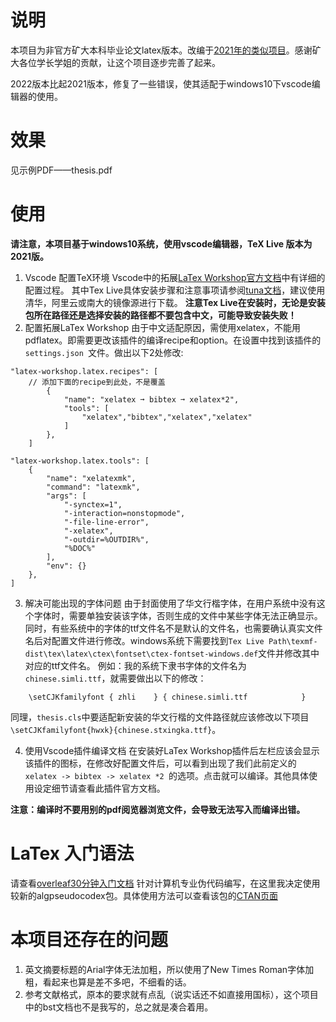 # 说明
本项目为非官方矿大本科毕业论文latex版本。改编于[2021年的类似项目](https://github.com/LuXiwen1999/cumtthesis/)。感谢矿大各位学长学姐的贡献，让这个项目逐步完善了起来。

2022版本比起2021版本，修复了一些错误，使其适配于windows10下vscode编辑器的使用。

# 效果
见示例PDF——thesis.pdf

# 使用
**请注意，本项目基于windows10系统，使用vscode编辑器，TeX Live 版本为2021版。**
1. Vscode 配置TeX环境
Vscode中的拓展[LaTex Workshop官方文档](https://github.com/James-Yu/LaTeX-Workshop/wiki/Install#installation)中有详细的配置过程。
其中Tex Live具体安装步骤和注意事项请参阅[tuna文档](https://mirrors.tuna.tsinghua.edu.cn/help/CTAN/)，建议使用清华，阿里云或南大的镜像源进行下载。
**注意Tex Live在安装时，无论是安装包所在路径还是选择安装的路径都不要包含中文，可能导致安装失败！**
2. 配置拓展LaTex Workshop
由于中文适配原因，需使用xelatex，不能用pdflatex。即需要更改该插件的编译recipe和option。在设置中找到该插件的 `settings.json `文件。做出以下2处修改:
```
"latex-workshop.latex.recipes": [
    // 添加下面的recipe到此处，不是覆盖
        {
            "name": "xelatex ➞ bibtex ➞ xelatex*2",
            "tools": [
                "xelatex","bibtex","xelatex","xelatex"
            ]
        },
    ]

"latex-workshop.latex.tools": [
    {
        "name": "xelatexmk",
        "command": "latexmk",
        "args": [
            "-synctex=1",
            "-interaction=nonstopmode",
            "-file-line-error",
            "-xelatex",
            "-outdir=%OUTDIR%",
            "%DOC%"
        ],
        "env": {}
    },
]
```
3. 解决可能出现的字体问题
由于封面使用了华文行楷字体，在用户系统中没有这个字体时，需要单独安装该字体，否则生成的文件中某些字体无法正确显示。同时，有些系统中的字体的ttf文件名不是默认的文件名，也需要确认真实文件名后对配置文件进行修改。windows系统下需要找到`Tex Live Path\texmf-dist\tex\latex\ctex\fontset\ctex-fontset-windows.def`文件并修改其中对应的ttf文件名。
例如：我的系统下隶书字体的文件名为`chinese.simli.ttf`，就需要做出以下的修改：
```
    \setCJKfamilyfont { zhli    } { chinese.simli.ttf            } 
```
同理，`thesis.cls`中要适配新安装的华文行楷的文件路径就应该修改以下项目`\setCJKfamilyfont{hwxk}{chinese.stxingka.ttf}`。

4. 使用Vscode插件编译文档
在安装好LaTex Workshop插件后左栏应该会显示该插件的图标，在修改好配置文件后，可以看到出现了我们此前定义的`xelatex -> bibtex -> xelatex *2 `的选项。点击就可以编译。其他具体使用设定细节请查看此插件官方文档。

**注意：编译时不要用别的pdf阅览器浏览文件，会导致无法写入而编译出错。**

# LaTex 入门语法
请查看[overleaf30分钟入门文档](https://www.overleaf.com/learn/latex/Learn_LaTeX_in_30_minutes)
针对计算机专业伪代码编写，在这里我决定使用较新的algpseudocodex包。具体使用方法可以查看该包的[CTAN页面](https://ctan.org/pkg/algpseudocodex)

# 本项目还存在的问题
1. 英文摘要标题的Arial字体无法加粗，所以使用了New Times Roman字体加粗，看起来也算是差不多吧，不细看的话。
2. 参考文献格式，原本的要求就有点乱（说实话还不如直接用国标），这个项目中的bst文档也不是我写的，总之就是凑合着用。

